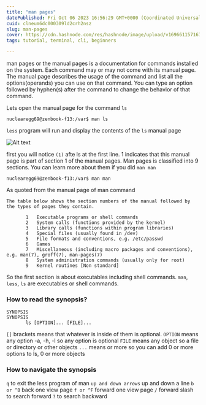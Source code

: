 ```yaml
---
title: "man pages"
datePublished: Fri Oct 06 2023 16:56:29 GMT+0000 (Coordinated Universal Time)
cuid: clneum6dc000309ld2crh2nsz
slug: man-pages
cover: https://cdn.hashnode.com/res/hashnode/image/upload/v1696611571670/5911459c-bcb9-4aa1-a761-230cdd329589.jpeg
tags: tutorial, terminal, cli, beginners

---
```


man pages or the manual pages is a documentation for commands installed on the system. Each command may or may not come with its manual page. The manual page describes the usage of the command and list all the options(operands) you can use on that command.  You can type an option followed by hyphen(s) after the command to change the behavior of that command.

Lets open the manual page for the command `ls`

`nuclearegg69@zenbook-f13:/var$ man ls`

`less` program will run and display the contents of the `ls` manual page

![Alt text](https://cdn.hashnode.com/res/hashnode/image/upload/v1696611140212/f306773c-61e1-49c5-8bc0-213e62a895fc.png)

first you will notice `(1)` afte ls at the first line. 1 indicates that this manual page is part of section 1 of the manual pages. Man pages is classified into 9 sections. You can learn more about them if you did `man man`



`nuclearegg69@zenbook-f13:/var$ man man`

As quoted from the manual page of man command


```
The table below shows the section numbers of the manual followed by the types of pages they contain.

       1   Executable programs or shell commands
       2   System calls (functions provided by the kernel)
       3   Library calls (functions within program libraries)
       4   Special files (usually found in /dev)
       5   File formats and conventions, e.g. /etc/passwd
       6   Games
       7   Miscellaneous (including macro packages and conventions), e.g. man(7), groff(7), man-pages(7)
       8   System administration commands (usually only for root)
       9   Kernel routines [Non standard]
```

So the first section is about executables including shell commands. `man`, `less`, `ls` are executables or shell commands.

### How to read the synopsis?


```
SYNOPSIS
SYNOPSIS
       ls [OPTION]... [FILE]...
```

`[]` brackets means that whatever is inside of them is optional. 
`OPTION` means any option -a, -h, -l so any option is optional
`FILE` means any object so a file or directory or other objects
`...` means or more so you can add 0 or more options to ls, 0 or more objects 

### How to navigate the synopsis

`q` to exit the less program of man
`up and down arrows` up and down a line
`b or ^B` back one view page
`f or ^F` forward one view page
`/` forward slash to search forward
`?` to search backward